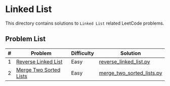 # Linked List

This directory contains solutions to `Linked List` related LeetCode problems.

## Problem List

| # | Problem | Difficulty | Solution |
|---|---------|------------|----------|
| 1 | [Reverse Linked List](https://leetcode.com/problems/reverse-linked-list/) | Easy | [reverse_linked_list.py](./easy/reverse_linked_list.py) |
| 2 | [Merge Two Sorted Lists](https://leetcode.com/problems/merge-two-sorted-lists/) | Easy | [merge_two_sorted_lists.py](./easy/merge_two_sorted_lists.py) |